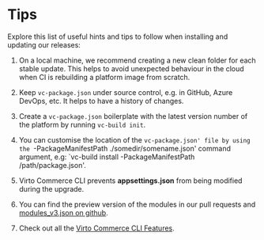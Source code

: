 ﻿
# Tips

Explore this list of useful hints and tips to follow when installing and updating our releases:

1.  On a local machine, we recommend creating a new clean folder for each stable update. This helps to avoid unexpected behaviour in the cloud when CI is rebuilding a platform image from scratch.
    
2.  Keep `vc-package.json` under source control, e.g. in GitHub, Azure DevOps, etc. It helps to have a history of changes.
    
3.  Create a `vc-package.json` boilerplate with the latest version number of the platform by running `vc-build init`.
    
4.  You can customise the location of the `vc-package.json' file by using the `-PackageManifestPath ./somedir/somename.json' command argument, e.g: `vc-build install -PackageManifestPath /path/package.json'.
    
5.  Virto Commerce CLI prevents **appsettings.json** from being modified during the upgrade.
    
6.  You can find the preview version of the modules in our pull requests and [modules_v3.json on github](https://github.com/VirtoCommerce/vc-modules/blob/master/modules_v3.json).
    
7.  Check out all the [Virto Commerce CLI Features](https://github.com/VirtoCommerce/vc-build).